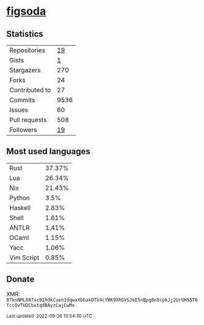 # [figsoda](https://github.com/figsoda)

## Statistics

<table>
  <tr>
    <td>Repositories</td>
    <td><a href="https://github.com/figsoda?tab=repositories">
      19
    </a></td>
  </tr>
  <tr>
    <td>Gists</td>
    <td><a href="https://gist.github.com/figsoda">
      1
    </a></td>
  </tr>
  <tr>
    <td>Stargazers</td>
    <td>270</td>
  </tr>
  <tr>
    <td>Forks</td>
    <td>24</td>
  </tr>
  <tr>
    <td>Contributed to</td>
    <td>27</td>
  </tr>
  <tr>
    <td>Commits</td>
    <td>9536</td>
  </tr>
  <tr>
    <td>Issues</td>
    <td>60</td>
  </tr>
  <tr>
    <td>Pull requests</td>
    <td>508</td>
  </tr>
  <tr>
    <td>Followers</td>
    <td><a href="https://github.com/figsoda?tab=followers">
      19
    </a></td>
  </tr>
</table>

## Most used languages

<table> <tr><td>Rust</td><td>37.37%</td></tr><tr><td>Lua</td><td>26.34%</td></tr><tr><td>Nix</td><td>21.43%</td></tr><tr><td>Python</td><td>3.5%</td></tr><tr><td>Haskell</td><td>2.83%</td></tr><tr><td>Shell</td><td>1.61%</td></tr><tr><td>ANTLR</td><td>1.41%</td></tr><tr><td>OCaml</td><td>1.15%</td></tr><tr><td>Yacc</td><td>1.06%</td></tr><tr><td>Vim Script</td><td>0.85%</td></tr></table>

## Donate

XMR: `87knNML887sc91hdkCuen1dqwxXbbakDTV4cYWK9XRGVSJeE5nBpgBn8cpkJj2UrUHS5T6fccQvTUDCbxtqdBAyzCajCwMx`

<sub>Last updated: 2022-09-26 13:54:30 UTC</sub>
